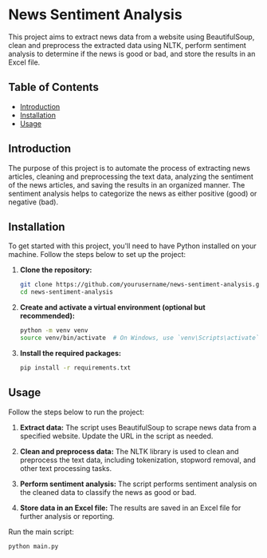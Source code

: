 # News Sentiment Analysis

This project aims to extract news data from a website using BeautifulSoup, clean and preprocess the extracted data using NLTK, perform sentiment analysis to determine if the news is good or bad, and store the results in an Excel file.

## Table of Contents
- [Introduction](#introduction)
- [Installation](#installation)
- [Usage](#usage)

## Introduction

The purpose of this project is to automate the process of extracting news articles, cleaning and preprocessing the text data, analyzing the sentiment of the news articles, and saving the results in an organized manner. The sentiment analysis helps to categorize the news as either positive (good) or negative (bad).

## Installation

To get started with this project, you'll need to have Python installed on your machine. Follow the steps below to set up the project:

1. **Clone the repository:**
    ```bash
    git clone https://github.com/yourusername/news-sentiment-analysis.git
    cd news-sentiment-analysis
    ```

2. **Create and activate a virtual environment (optional but recommended):**
    ```bash
    python -m venv venv
    source venv/bin/activate  # On Windows, use `venv\Scripts\activate`
    ```

3. **Install the required packages:**
    ```bash
    pip install -r requirements.txt
    ```

## Usage

Follow the steps below to run the project:

1. **Extract data:**
   The script uses BeautifulSoup to scrape news data from a specified website. Update the URL in the script as needed.

2. **Clean and preprocess data:**
   The NLTK library is used to clean and preprocess the text data, including tokenization, stopword removal, and other text processing tasks.

3. **Perform sentiment analysis:**
   The script performs sentiment analysis on the cleaned data to classify the news as good or bad.

4. **Store data in an Excel file:**
   The results are saved in an Excel file for further analysis or reporting.

Run the main script:
```bash
python main.py

